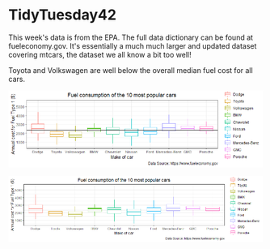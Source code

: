 # TidyTuesday42
This week's data is from the EPA. The full data dictionary can be found at fueleconomy.gov.  It's essentially a much much larger and updated dataset covering mtcars, the dataset we all know a bit too well!

Toyota and Volkswagen are well below the overall median fuel cost for all cars.

![alt text](https://github.com/lordoferos/TidyTuesday42/blob/master/tidy42.png)

![alt text](https://github.com/lordoferos/TidyTuesday42/blob/master/tidy42_box.png)
